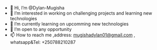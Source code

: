 - 👋 Hi, I’m @Dylan-Mugisha
- 👀 I’m interested in working on challenging projects and learning new technologies
- 🌱 I’m currently learning on upcomming new technologies
- 💞️ I’m open to any opportunity
- 📫 How to reach me ,address: mugishadylan01@gmail.com , whatsapp&Tel: +250788210287

<!---
Dylan-Mugisha/Dylan-Mugisha is a ✨ special ✨ repository because its `README.md` (this file) appears on your GitHub profile.
You can click the Preview link to take a look at your changes.
--->
